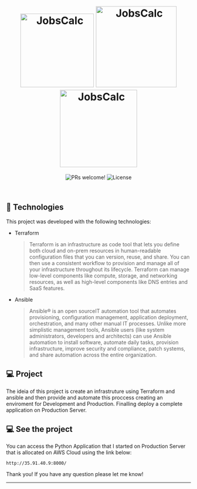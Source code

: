 <h1 align="center" class="background: white;">
  <img alt="JobsCalc" title="JobsCalc" src="https://i.morioh.com/210421/61d762fe.webp" width="200px" />
  <img alt="JobsCalc" title="JobsCalc" src="https://www.vectorlogo.zone/logos/ansible/ansible-ar21.png" width="220px" />
  <img alt="JobsCalc" title="JobsCalc" src="https://a0.awsstatic.com/libra-css/images/logos/aws_logo_smile_1200x630.png" width="210px" />
  
  
</h1>

<p align="center">
 <img src="https://img.shields.io/static/v1?label=PRs&message=welcome&color=49AA26&labelColor=000000" alt="PRs welcome!" />

  <img alt="License" src="https://img.shields.io/static/v1?label=license&message=MIT&color=49AA26&labelColor=000000">
</p>

<br>




## 🚀 Technologies

This project was developed with the following technologies:

- Terraform
  >Terraform is an infrastructure as code tool that lets you define both cloud and on-prem resources in human-readable configuration files 
  >that you can version, reuse, and share. You can then use a consistent workflow to provision and manage all of your infrastructure throughout its 
  >lifecycle. Terraform can manage low-level components like compute, storage, and networking resources, as well as high-level components like DNS 
  >entries and SaaS features.
- Ansible
  >Ansible® is an open sourceIT automation tool that automates provisioning, configuration management, application deployment, orchestration, 
  >and many other manual IT processes. Unlike more simplistic management tools, Ansible users (like system administrators, developers and architects) 
  >can use Ansible automation to install software, automate daily tasks, provision infrastructure, improve security and compliance, patch systems, 
  >and share automation across the entire organization.

## 💻 Project

The ideia of this project is create an infrastruture using Terraform and ansible and then provide and automate this proccess creating an enviroment
for Development and Production. 
Finalling deploy a complete application on Production Server.

## 💻 See the project

You can access the Python Application that I started on Production Server that is allocated on AWS Cloud using the link below:

`http://35.91.40.9:8000/`

Thank you! If you have any question please let me know!

---
